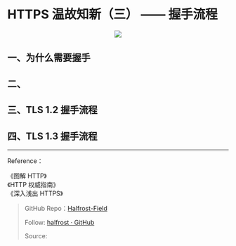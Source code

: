 # HTTPS 温故知新（三） —— 握手流程


<p align='center'>
<img src='https://ob6mci30g.qnssl.com/Blog/ArticleImage/97_0.png'>
</p>


## 一、为什么需要握手




## 二、



## 三、TLS 1.2 握手流程



## 四、TLS 1.3 握手流程


------------------------------------------------------

Reference：
  
《图解 HTTP》    
《HTTP 权威指南》  
《深入浅出 HTTPS》  


> GitHub Repo：[Halfrost-Field](HTTPS://github.com/halfrost/Halfrost-Field)
> 
> Follow: [halfrost · GitHub](HTTPS://github.com/halfrost)
>
> Source: []()